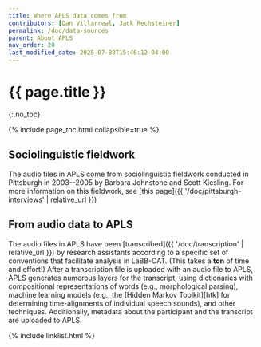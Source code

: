 ```yaml
---
title: Where APLS data comes from
contributors: [Dan Villarreal, Jack Rechsteiner]
permalink: /doc/data-sources
parent: About APLS
nav_order: 20
last_modified_date: 2025-07-08T15:46:12-04:00
---
```


# {{ page.title }}
{:.no_toc}

{% include page_toc.html collapsible=true %}

<!-- What humans do, what computers do -->

## Sociolinguistic fieldwork

The audio files in APLS come from sociolinguistic fieldwork conducted in Pittsburgh in 2003--2005 by Barbara Johnstone and Scott Kiesling.
For more information on this fieldwork, see [this page]({{ '/doc/pittsburgh-interviews' | relative_url }}) 


## From audio data to APLS

The audio files in APLS have been [transcribed]({{ '/doc/transcription' | relative_url }}) by research assistants according to a specific set of conventions that facilitate analysis in LaBB-CAT.
(This takes a **ton** of time and effort!)
After a transcription file is uploaded with an audio file to APLS, APLS generates numerous layers for the transcript, using dictionaries with compositional representations of words (e.g., morphological parsing), machine learning models (e.g., the [Hidden Markov Toolkit][htk] for determining time-alignments of individual speech sounds), and other techniques.
Additionally, metadata about the participant and the transcript are uploaded to APLS.

{% include linklist.html %}
